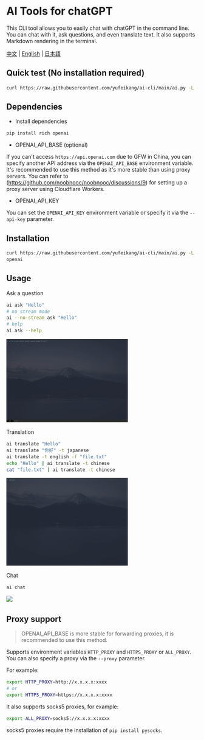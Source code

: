 

# AI Tools for chatGPT

This CLI tool allows you to easily chat with chatGPT in the command line. You can chat with it, ask questions, and even translate text. It also 
supports Markdown rendering in the terminal.

[中文](README.zh.md) | [English](README.md) | [日本語](README.ja.md)

## Quick test (No installation required)

```bash
curl https://raw.githubusercontent.com/yufeikang/ai-cli/main/ai.py -L -s | python - ask "Hello"
```

## Dependencies

* Install dependencies

```bash
pip install rich openai
```

* OPENAI_API_BASE (optional)

If you can't access `https://api.openai.com` due to GFW in China, you can specify another API address via the `OPENAI_API_BASE` environment 
variable. It's recommended to use this method as it's more stable than using proxy servers. You can refer to 
(https://github.com/noobnooc/noobnooc/discussions/9) for setting up a proxy server using Cloudflare Workers.

* OPENAI_API_KEY

You can set the `OPENAI_API_KEY` environment variable or specify it via the `--api-key` parameter.

## Installation

```bash
curl https://raw.githubusercontent.com/yufeikang/ai-cli/main/ai.py -L -s > /usr/local/bin/ai && chmod +x /usr/local/bin/ai && pip install -U rich 
openai
```

## Usage

Ask a question

```bash
ai ask "Hello"
# no stream mode
ai --no-stream ask "Hello"
# help
ai ask --help
```

![](./_/video/ask.gif)

Translation

```bash
ai translate "Hello"
ai translate "你好" -t japanese
ai translate -t english -f "file.txt"
echo "Hello" | ai translate -t chinese
cat "file.txt" | ai translate -t chinese
```

![](./_/video/translate.gif)

Chat

```bash
ai chat
```

![](./_/video/chat.gif)

## Proxy support

> OPENAI_API_BASE is more stable for forwarding proxies, it is recommended to use this method.

Supports environment variables `HTTP_PROXY` and `HTTPS_PROXY` or `ALL_PROXY`. You can also specify a proxy via the `--proxy` parameter.

For example:

```bash
export HTTP_PROXY=http://x.x.x.x:xxxx
# or
export HTTPS_PROXY=https://x.x.x.x:xxxx
```

It also supports socks5 proxies, for example:

```bash
export ALL_PROXY=socks5://x.x.x.x:xxxx
```

socks5 proxies require the installation of `pip install pysocks`.